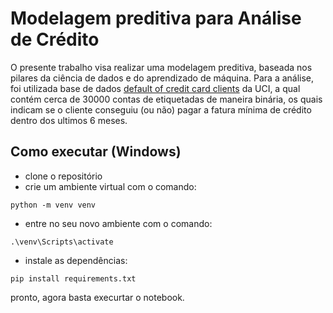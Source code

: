 # Modelagem preditiva para Análise de Crédito

O presente trabalho visa realizar uma modelagem preditiva, baseada nos pilares
da ciência de dados e do aprendizado de máquina. Para a análise, foi utilizada
base de dados
[default of credit card clients](https://archive.ics.uci.edu/dataset/350/default+of+credit+card+clients)
da UCI, a qual contém cerca de 30000 contas de etiquetadas de maneira binária,
os quais indicam se o cliente conseguiu (ou não) pagar a fatura mínima de
crédito dentro dos ultimos 6 meses.

## Como executar (Windows)

- clone o repositório
- crie um ambiente virtual com o comando:
```shell
python -m venv venv
```

- entre no seu novo ambiente com o comando:
```shell
.\venv\Scripts\activate
```

- instale as dependências:
```shell
pip install requirements.txt
```

pronto, agora basta execurtar o notebook.
